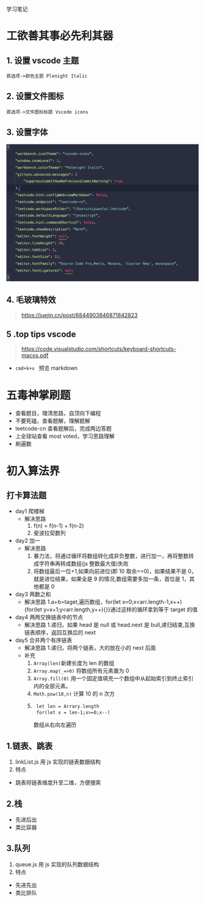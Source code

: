 学习笔记

# 工欲善其事必先利其器

## 1. 设置 vscode 主题

    首选项->颜色主题 Plenight Italic

## 2. 设置文件图标

    首选项->文件图标标题 Vscode icons

## 3. 设置字体

![Font Setting](./assets/font_setting.jpg)

## 4. 毛玻璃特效

> https://juejin.cn/post/6844903846871842823

## 5 .top tips vscode

> https://code.visualstudio.com/shortcuts/keyboard-shortcuts-macos.pdf

- `cmd+k+v ` 预览 markdown

# 五毒神掌刷题

- 查看题目，理清思路，自顶向下编程
- 不要死磕，查看题解，理解题解
- leetcode-cn 查看题解后，完成两边答题
- 上全球站查看 most voted，学习思路理解
- 刷遍数

# 初入算法界

## 打卡算法题

- day1 爬楼梯
  - 解决思路
    1. f(n) = f(n-1) + f(n-2)
    2. 斐波拉契数列
- day2 加一
  - 解决思路
    1.  暴力法，将通过循环将数组转化成非负整数，进行加一，再将整数转成字符串再转成数组(js 整数最大值)失败
    2.  将数组最后一位+1,如果向前进位(即 10 取余==0)，如果结果不是 0，就是进位结果，如果全是 9 的情况,数组需要多加一条，首位是 1，其他都是 0
- day3 两数之和
  - 解决思路
    1.a+b=taget,遍历数组，for(let x=0;x<arr.length-1,x++){for(let y=x+1;y<arr.length,y++){}}通过这样的循环拿到等于 target 的值
- day4 两两交换链表中的节点
  - 解决思路 1.递归，如果 head 是 null 或 head.next 是 bull,递归结束,互换链表顺序，返回互换后的 next
- day5 合并两个有序链表
  - 解决思路 1.递归，将两个链表，大的放在小的 next 后面
  - 补充
    1. `Array(len)`新建长度为 len 的数组
    2. `Array.map(_=>0)` 将数组所有元素置为 0
    3. `Array.fill(0)` 用一个固定值填充一个数组中从起始索引到终止索引内的全部元素。
    4. `Math.pow(10,n)` 计算 10 的 n 次方
    5. ```
        let len = Arrary.length
        for(let x = len-1;x>=0;x--)
       ```
       数组从右向左遍历

## 1.链表、跳表

1. linkList.js 用 js 实现的链表数据结构
2. 特点

- 跳表将链表维度升至二维，方便搜索

## 2.栈

- 先进后出
- 类比容器

## 3.队列

1. queue.js 用 js 实现的队列数据结构
2. 特点

- 先进先出
- 类比排队

